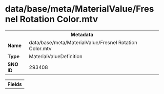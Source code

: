 <h1>data/base/meta/MaterialValue/Fresnel Rotation Color.mtv</h1><table><tr><th colspan="100%">Metadata</th></tr><tr><td><b>Name</b></td><td>data/base/meta/MaterialValue/Fresnel Rotation Color.mtv</td></tr><tr><td><b>Type</b></td><td>MaterialValueDefinition</td></tr><tr><td><b>SNO ID</b></td><td>293408</td></tr></table>

<table><tr><th colspan="100%">Fields</th></tr></table>

